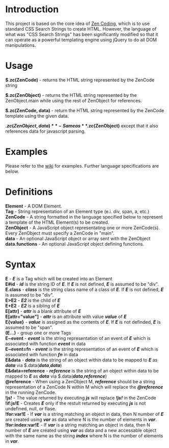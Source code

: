 Introduction
============

This project is based on the core idea of [Zen Coding](http://code.google.com/p/zen-coding/), which is to use standard CSS Search Strings to create HTML.  However, the language of what was "CSS Search Strings" has been significantly modified so that it can operate as a powerful templating engine using jQuery to do all DOM manipulations.

Usage
=====

**$.zc(ZenCode)** - returns the HTML string represented by the ZenCode string

**$.zc(ZenObject)** - returns the HTML string represented by the ZenObject.main while using the rest of ZenObject for references.

**$.zc(ZenCode, data)** - return the HTML string represented by the ZenCode template using the given data.

**$.zc(ZenObject, data)** - Same as **$.zc(ZenObject)** except that it also references data for javascript parsing.

Examples
========

Please refer to the [wiki](http://wiki.github.com/zodoz/jquery-ZenCoding/) for examples.  Further language specifications are below.

Definitions
===========

**Element** - A DOM Element.<br>
**Tag** - String representation of an Element type (e.i. div, span, a, etc.)<br>
**ZenCode** - A string formatted in the language specified below to represent a template of the HTML Element(s) to be created.<br>
**ZenObject** - A JavaScript object representating one or more ZenCode(s).  Every ZenObject must specify a ZenCode in "main".<br>
**data** - An optional JavaScript object or array sent with the ZenObject<br>
**data.functions** - An optional JavaScript object defining functions.<br>

Syntax
======

**E** - ***E*** is a Tag which will be created into an Element<br>
**E#id** - ***id*** is the string ID of ***E***.  If ***E*** is not defined, ***E*** is assumed to be "div".<br>
**E.class** - ***class*** is the string class name of a class of ***E***.  If ***E*** is not defined, ***E*** is assumed to be "div".<br>
**E>E2** - ***E2*** is the child of ***E***<br>
**E+E2** - ***E2*** is a sibling of ***E***<br>
**E[attr]** - ***attr*** is a blank attribute of ***E***<br>
**E[attr="value"]** - ***attr*** is an attribute with value ***value*** of ***E***<br>
**E{value}** - ***value*** is assigned as the contents of ***E***.  If ***E*** is not definded, ***E*** is assumed to be "span".<br>
**(E...)** - group one or more Tags<br>
**E~event** - ***event*** is the string representation of an event of ***E*** which is associated with function ***event*** in data<br>
**E~event=fn** - ***event*** is the string representation of an event of ***E*** which is associated with function ***fn*** in data<br>
**E&data** - ***data*** is the string of an object within data to be mapped to ***E*** as ***data*** via $.data(***data***,***data***)<br>
**E&data=reference** - ***reference*** is the string of an object within data to be mapped to ***E*** as ***data*** via $.data(***data***,***reference***)<br>
**@reference** - When using a ZenObject M, ***reference*** should be a string representation of a ZenCode N within M which will replace the ***@reference*** in the running ZenCode.<br>
**!js!** - The value returned by executing ***js*** will replace ***!js!*** in the ZenCode<br>
**!if:js!E** - Creates ***E*** only if the restult returned by executing ***js*** is not undefined, null, or flase.<br>
**!for:var!E** - If ***var*** is a string matching an object in data, then N number of ***E*** are created using ***var*** as data where N is the number of elements in ***var***.<br>
**!for:index:var!E** - If ***var*** is a string matching an object in data, then N number of ***E*** are created using ***var*** as data and a new accessable object with the same name as the string ***index*** where N is the number of elements in ***var***.<br>
